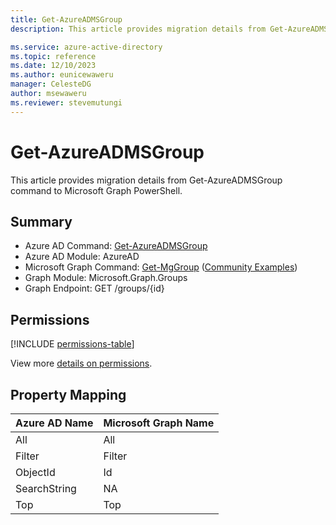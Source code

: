 ```yaml
---
title: Get-AzureADMSGroup
description: This article provides migration details from Get-AzureADMSGroup command to Microsoft Graph PowerShell.

ms.service: azure-active-directory
ms.topic: reference
ms.date: 12/10/2023
ms.author: eunicewaweru
manager: CelesteDG
author: msewaweru
ms.reviewer: stevemutungi
---
```


# Get-AzureADMSGroup

This article provides migration details from Get-AzureADMSGroup command to Microsoft Graph PowerShell.

## Summary

+ Azure AD Command: [Get-AzureADMSGroup](/powershell/module/azuread/get-azureadmsgroup)
+ Azure AD Module: AzureAD
+ Microsoft Graph Command: [Get-MgGroup](/powershell/module/microsoft.graph.groups/get-mggroup) ([Community Examples](https://github.com/orgs/msgraph/discussions?discussions_q=Get-MgGroup))
+ Graph Module: Microsoft.Graph.Groups
+ Graph Endpoint:  GET /groups/{id}

## Permissions

[!INCLUDE [permissions-table](~/graphref/api-reference/v1.0/includes/permissions/group-get-permissions.md)]

View more [details on permissions](/graph/api/group-get#permissions).

## Property Mapping

|Azure AD Name|Microsoft Graph Name|
|---|---|
|All|All|
|Filter|Filter|
|ObjectId|Id|
|SearchString|NA|
|Top|Top|